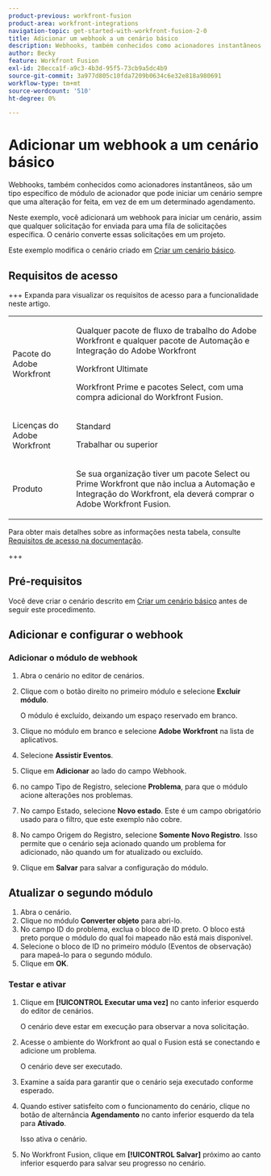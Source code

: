 ```yaml
---
product-previous: workfront-fusion
product-area: workfront-integrations
navigation-topic: get-started-with-workfront-fusion-2-0
title: Adicionar um webhook a um cenário básico
description: Webhooks, também conhecidos como acionadores instantâneos, são um tipo específico de módulo de acionador que pode iniciar um cenário sempre que uma alteração for feita, em vez de em um determinado agendamento.
author: Becky
feature: Workfront Fusion
exl-id: 28ecca1f-a9c3-4b3d-95f5-73cb9a5dc4b9
source-git-commit: 3a977d805c10fda7209b0634c6e32e818a980691
workflow-type: tm+mt
source-wordcount: '510'
ht-degree: 0%

---
```


# Adicionar um webhook a um cenário básico

Webhooks, também conhecidos como acionadores instantâneos, são um tipo específico de módulo de acionador que pode iniciar um cenário sempre que uma alteração for feita, em vez de em um determinado agendamento.

Neste exemplo, você adicionará um webhook para iniciar um cenário, assim que qualquer solicitação for enviada para uma fila de solicitações específica. O cenário converte essas solicitações em um projeto.

Este exemplo modifica o cenário criado em [Criar um cenário básico](/help/workfront-fusion/build-practice-scenarios/create-basic-scenario.md).

## Requisitos de acesso

+++ Expanda para visualizar os requisitos de acesso para a funcionalidade neste artigo.

<table style="table-layout:auto">
 <col> 
 <col> 
 <tbody> 
  <tr> 
   <td role="rowheader">Pacote do Adobe Workfront</td> 
   <td> <p>Qualquer pacote de fluxo de trabalho do Adobe Workfront e qualquer pacote de Automação e Integração do Adobe Workfront</p><p>Workfront Ultimate</p><p>Workfront Prime e pacotes Select, com uma compra adicional do Workfront Fusion.</p> </td> 
  </tr> 
  <tr data-mc-conditions=""> 
   <td role="rowheader">Licenças do Adobe Workfront</td> 
   <td> <p>Standard</p><p>Trabalhar ou superior</p> </td> 
  </tr> 
  <tr> 
   <td role="rowheader">Produto</td> 
   <td>
   <p>Se sua organização tiver um pacote Select ou Prime Workfront que não inclua a Automação e Integração do Workfront, ela deverá comprar o Adobe Workfront Fusion.</li></ul>
   </td> 
  </tr>
 </tbody> 
</table>

Para obter mais detalhes sobre as informações nesta tabela, consulte [Requisitos de acesso na documentação](/help/workfront-fusion/references/licenses-and-roles/access-level-requirements-in-documentation.md).

+++

## Pré-requisitos

Você deve criar o cenário descrito em [Criar um cenário básico](/help/workfront-fusion/build-practice-scenarios/create-basic-scenario.md) antes de seguir este procedimento.

## Adicionar e configurar o webhook


### Adicionar o módulo de webhook

1. Abra o cenário no editor de cenários.
1. Clique com o botão direito no primeiro módulo e selecione **Excluir módulo**.

   O módulo é excluído, deixando um espaço reservado em branco.

1. Clique no módulo em branco e selecione **Adobe Workfront** na lista de aplicativos.
1. Selecione **Assistir Eventos**.
1. Clique em **Adicionar** ao lado do campo Webhook.
1. no campo Tipo de Registro, selecione **Problema**, para que o módulo acione alterações nos problemas.
1. No campo Estado, selecione **Novo estado**. Este é um campo obrigatório usado para o filtro, que este exemplo não cobre.
1. No campo Origem do Registro, selecione **Somente Novo Registro**. Isso permite que o cenário seja acionado quando um problema for adicionado, não quando um for atualizado ou excluído.
1. Clique em **Salvar** para salvar a configuração do módulo.

## Atualizar o segundo módulo

1. Abra o cenário.
1. Clique no módulo **Converter objeto** para abri-lo.
1. No campo ID do problema, exclua o bloco de ID preto. O bloco está preto porque o módulo do qual foi mapeado não está mais disponível.
1. Selecione o bloco de ID no primeiro módulo (Eventos de observação) para mapeá-lo para o segundo módulo.
1. Clique em **OK**.



### Testar e ativar

1. Clique em **[!UICONTROL Executar uma vez]** no canto inferior esquerdo do editor de cenários.

   O cenário deve estar em execução para observar a nova solicitação.
1. Acesse o ambiente do Workfront ao qual o Fusion está se conectando e adicione um problema.

   O cenário deve ser executado.
1. Examine a saída para garantir que o cenário seja executado conforme esperado.
1. Quando estiver satisfeito com o funcionamento do cenário, clique no botão de alternância **Agendamento** no canto inferior esquerdo da tela para **Ativado**.

   Isso ativa o cenário.
1. No Workfront Fusion, clique em **[!UICONTROL Salvar]** próximo ao canto inferior esquerdo para salvar seu progresso no cenário.
